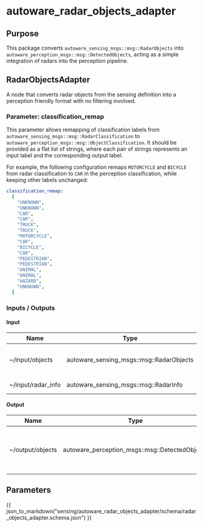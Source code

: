 # autoware_radar_objects_adapter

## Purpose

This package converts `autoware_sensing_msgs::msg::RadarObjects` into `autoware_perception_msgs::msg::DetectedObjects`, acting as a simple integration of radars into the perception pipeline.

## RadarObjectsAdapter

A node that converts radar objects from the sensing definition into a perception friendly format with no filtering involved.

### Parameter: classification_remap

This parameter allows remapping of classification labels from `autoware_sensing_msgs::msg::RadarClassification` to `autoware_perception_msgs::msg::ObjectClassification`. It should be provided as a flat list of strings, where each pair of strings represents an input label and the corresponding output label.

For example, the following configuration remaps `MOTORCYCLE` and `BICYCLE` from radar classification to `CAR` in the perception classification, while keeping other labels unchanged:

```yaml
classification_remap:
  [
    "UNKNOWN",
    "UNKNOWN",
    "CAR",
    "CAR",
    "TRUCK",
    "TRUCK",
    "MOTORCYCLE",
    "CAR",
    "BICYCLE",
    "CAR",
    "PEDESTRIAN",
    "PEDESTRIAN",
    "ANIMAL",
    "ANIMAL",
    "HAZARD",
    "UNKNOWN",
  ]
```

### Inputs / Outputs

#### Input

| Name               | Type                                     | Description                                |
| ------------------ | ---------------------------------------- | ------------------------------------------ |
| ~/input/objects    | autoware_sensing_msgs::msg::RadarObjects | Input radar objects as defined in sensing. |
| ~/input/radar_info | autoware_sensing_msgs::msg::RadarInfo    | Input radar info.                          |

#### Output

| Name             | Type                                           | Description                                    |
| ---------------- | ---------------------------------------------- | ---------------------------------------------- |
| ~/output/objects | autoware_perception_msgs::msg::DetectedObjects | Output radar objects in the perception format. |

## Parameters

{{ json_to_markdown("sensing/autoware_radar_objects_adapter/schema/radar_objects_adapter.schema.json") }}
